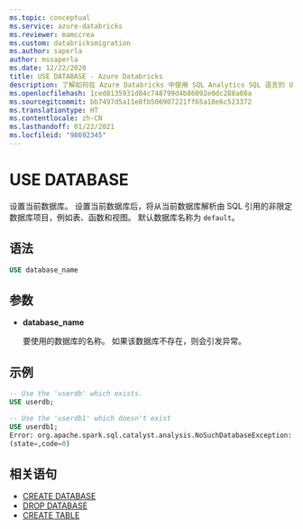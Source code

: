 ```yaml
---
ms.topic: conceptual
ms.service: azure-databricks
ms.reviewer: mamccrea
ms.custom: databricksmigration
ms.author: saperla
author: mssaperla
ms.date: 12/22/2020
title: USE DATABASE - Azure Databricks
description: 了解如何在 Azure Databricks 中使用 SQL Analytics SQL 语言的 USE DATABASE 语法。
ms.openlocfilehash: 1ced8135931d84c748799d4b86092e0dc288a08a
ms.sourcegitcommit: bb7497d5a11e8fb506907221ff65a18e6c523372
ms.translationtype: HT
ms.contentlocale: zh-CN
ms.lasthandoff: 01/22/2021
ms.locfileid: "98692345"
---
```

# <a name="use-database"></a>USE DATABASE

设置当前数据库。 设置当前数据库后，将从当前数据库解析由 SQL 引用的非限定数据库项目，例如表、函数和视图。
默认数据库名称为 ``default``。

## <a name="syntax"></a>语法

```sql
USE database_name
```

## <a name="parameter"></a>参数

* **database_name**

  要使用的数据库的名称。 如果该数据库不存在，则会引发异常。

## <a name="examples"></a>示例

```sql
-- Use the 'userdb' which exists.
USE userdb;

-- Use the 'userdb1' which doesn't exist
USE userdb1;
Error: org.apache.spark.sql.catalyst.analysis.NoSuchDatabaseException: Database 'userdb1' not found;
(state=,code=0)
```

## <a name="related-statements"></a>相关语句

* [CREATE DATABASE](sql-ref-syntax-ddl-create-database.md)
* [DROP DATABASE](sql-ref-syntax-ddl-drop-database.md)
* [CREATE TABLE](sql-ref-syntax-ddl-create-table.md)